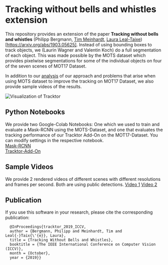 # Tracking without bells and whistles extension

This repository provides an extension of the paper **Tracking without bells and whistles** (Philipp Bergmann, [Tim Meinhardt](https://dvl.in.tum.de/team/meinhardt/), [Laura Leal-Taixe](https://dvl.in.tum.de/team/lealtaixe/)) [https://arxiv.org/abs/1903.05625]. Instead of using bounding boxes to track objects, we (Laurin Wagner and Valentin Koch) do a full segmentation of each object. This was made possible by the MOTS dataset which provides pixelwise segmentations for some of the individual objects on four of the seven scenes of MOT17 Dataset. 

In addition to our [analysis](https://drive.google.com/open?id=1msNlHz0vjo9QW0cgqweB3-LtrvaMhVDx) of our approach and problems that arise when using MOTS dataset to improve the tracking on MOT17 Dataset, we also provide sample videos of the results.

![Visualization of Tracktor](data/Tracktor+MaskRCNN.png)

## Python Notebooks

We provide two Google-Colab Notebooks: One which we used to train and evaluate a Mask-RCNN using the MOTS-Dataset, and one that evaluates the tracking performance of our Tracktor Add-On on the MOT17-Dataset. You can modify settings in the respective notebook. <br>
[Mask-RCNN](https://drive.google.com/open?id=1UbvTuK2aFsS2LIQ2h8m70oofINyQykU2)<br>
[Tracktor-Add-On](https://drive.google.com/open?id=1kfRuuR93s1vN17dUL5E0bazjPabQAbJT)

## Sample Videos

We provide 2 rendered videos of different scenes with different resolutions and frames per second. Both are using public detections. [Video 1](https://drive.google.com/file/d/1U3GR-5guVGACaIpMq3un9kozIcrovPSa/view?usp=sharing) 
[Video 2](https://drive.google.com/file/d/1ydZjnPUCk75jTWWL-oVcq3OeSf5Urh9w/view?usp=sharing)


## Publication
 If you use this software in your research, please cite the corresponding publication:

```
  @InProceedings{tracktor_2019_ICCV,
  author = {Bergmann, Philipp and Meinhardt, Tim and Leal{-}Taix{\'{e}}, Laura},
  title = {Tracking Without Bells and Whistles},
  booktitle = {The IEEE International Conference on Computer Vision (ICCV)},
  month = {October},
  year = {2019}}
```
